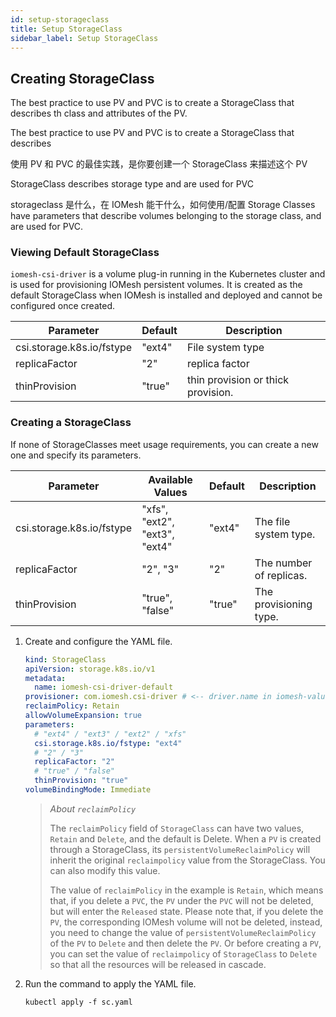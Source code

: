```yaml
---
id: setup-storageclass
title: Setup StorageClass
sidebar_label: Setup StorageClass
---
```


## Creating StorageClass

The best practice to use PV and PVC is to create a StorageClass that describes th class and attributes of the PV.

The best practice to use PV and PVC is to create a StorageClass that describes 



使用 PV 和 PVC 的最佳实践，是你要创建一个 StorageClass 来描述这个 PV

StorageClass describes storage type and are used for PVC

storageclass 是什么，在 IOMesh 能干什么，如何使用/配置
Storage Classes have parameters that describe volumes belonging to the storage class, and are used for PVC. 

### Viewing Default StorageClass

`iomesh-csi-driver` is a volume plug-in running in the Kubernetes cluster and is used for provisioning IOMesh persistent volumes. It is created as the default StorageClass when IOMesh is installed and deployed and cannot be configured once created.

| Parameter| Default | Description|
| ----- | ----- | ---------- |
| csi.storage.k8s.io/fstype | "ext4"  | File system type |
| replicaFactor             |"2"     | replica factor                     |
| thinProvision             | "true"  | thin provision or thick provision. |



### Creating a StorageClass

If none of StorageClasses meet usage requirements, you can create a new one and specify its parameters.

| Parameter| Available Values| Default | Description|
| ----- | ----- | ------- | ---------- |
| csi.storage.k8s.io/fstype | "xfs", "ext2", "ext3", "ext4" | "ext4"  | The file system type.           |
| replicaFactor             | "2", "3"                      | "2"     | The number of replicas.                    |
| thinProvision             | "true", "false"               | "true"  | The provisioning type. |

1. Create and configure the YAML file. 

    ```yaml
    kind: StorageClass
    apiVersion: storage.k8s.io/v1
    metadata:
      name: iomesh-csi-driver-default
    provisioner: com.iomesh.csi-driver # <-- driver.name in iomesh-values.yaml
    reclaimPolicy: Retain
    allowVolumeExpansion: true
    parameters:
      # "ext4" / "ext3" / "ext2" / "xfs"
      csi.storage.k8s.io/fstype: "ext4"
      # "2" / "3"
      replicaFactor: "2"
      # "true" / "false"
      thinProvision: "true"
    volumeBindingMode: Immediate
    ```

    > _About `reclaimPolicy`_
    > 
    > The `reclaimPolicy` field of `StorageClass` can have two values, `Retain` and `Delete`, and the default is Delete. When a `PV` is created through a StorageClass, its `persistentVolumeReclaimPolicy` will inherit the original `reclaimpolicy` value from the StorageClass. You can also modify this value. 
    > 
    > The value of `reclaimPolicy` in the example is `Retain`, which means that, if you delete a `PVC`, the `PV` under the `PVC` will not be deleted, but will enter the `Released` state. Please note that, if you delete the `PV`, the corresponding IOMesh volume will not be deleted, instead, you need to change the value of `persistentVolumeReclaimPolicy` of the `PV` to `Delete` and then delete the `PV`. Or before creating a `PV`, you can set the value of `reclaimpolicy` of `StorageClass`  to `Delete` so that all the resources will be released in cascade.

2. Run the command to apply the YAML file.

    ```
    kubectl apply -f sc.yaml
    ```
  
